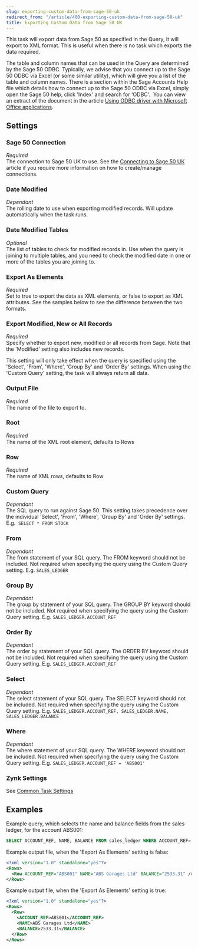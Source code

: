 ```yaml
---
slug: exporting-custom-data-from-sage-50-uk
redirect_from: "/article/400-exporting-custom-data-from-sage-50-uk"
title: Exporting Custom Data from Sage 50 UK
---
```

This task will export data from Sage 50 as specified in the Query, it will export to XML format. This is useful when there is no task which exports the data required.

The table and column names that can be used in the Query are determined by the Sage 50 ODBC. Typically, we advise that you connect up to the Sage 50 ODBC via Excel (or some similar utility), which will give you a list of the table and column names. There is a section within the Sage Accounts Help file which details how to connect up to the Sage 50 ODBC via Excel, simply open the Sage 50 help, click 'Index' and search for 'ODBC'.  You can view an extract of the document in the article [Using ODBC driver with Microsoft Office applications](using-odbc-driver-with-microsoft-office-applications).

## Settings
### Sage 50 Connection
_Required_  
The connection to Sage 50 UK to use.  See the [Connecting to Sage 50 UK](connecting-to-sage-50-uk) article if you require more information on how to create/manage connections.

### Date Modified
_Dependant_  
The rolling date to use when exporting modified records. Will update automatically when the task runs.

### Date Modified Tables
_Optional_  
The list of tables to check for modified records in. Use when the query is joining to multiple tables, and you need to check the modified date in one or more of the tables you are joining to.	  

### Export As Elements
_Required_  
Set to true to export the data as XML elements, or false to export as XML attributes. See the samples below to see the difference between the two formats.

### Export Modified, New or All Records
_Required_  
Specify whether to export new, modified or all records from Sage. Note that the 'Modified' setting also includes new records.	  
  
This setting will only take effect when the query is specified using the 'Select', 'From', 'Where', 'Group By' and 'Order By' settings. When using the 'Custom Query' setting, the task will always return all data.

### Output File
_Required_  
The name of the file to export to. 

### Root
_Required_  
The name of the XML root element, defaults to Rows

### Row
_Required_  
The name of XML rows, defaults to Row

### Custom Query
_Dependant_  
The SQL query to run against Sage 50. This setting takes precedence over the individual 'Select', 'From', 'Where', 'Group By' and 'Order By' settings.  E.g.  `SELECT * FROM STOCK`  

### From
_Dependant_  
The from statement of your SQL query. The FROM keyword should not be included. Not required when specifying the query using the Custom Query setting.  E.g.  `SALES_LEDGER`  

### Group By
_Dependant_  
The group by statement of your SQL query. The GROUP BY keyword should not be  included. Not required when specifying the query using the Custom Query  setting.  E.g.  `SALES_LEDGER.ACCOUNT_REF`  

### Order By
_Dependant_  
The order by statement of your SQL query. The ORDER BY keyword should not be  included. Not required when specifying the query using the Custom Query  setting.  E.g. `SALES_LEDGER.ACCOUNT_REF`

### Select
_Dependant_  
The select statement of your SQL query. The SELECT keyword should not be  included. Not required when specifying the query using the Custom Query  setting.  E.g. `SALES_LEDGER.ACCOUNT_REF, SALES_LEDGER.NAME, SALES_LEDGER.BALANCE`

### Where
_Dependant_  
The where statement of your SQL query. The WHERE keyword should not be  included. Not required when specifying the query using the Custom Query  setting.  E.g.  `SALES_LEDGER.ACCOUNT_REF = 'ABS001'`

### Zynk Settings
See [Common Task Settings](common-task-settings)

## Examples
Example query, which selects the name and balance fields from the sales ledger, for the account ABS001:

```sql
SELECT ACCOUNT_REF, NAME, BALANCE FROM sales_ledger WHERE ACCOUNT_REF='ABS001'
```

Example output file, when the 'Export As Elements' setting is false:

```xml
<?xml version="1.0" standalone="yes"?>
<Rows>
  <Row ACCOUNT_REF="ABS001" NAME="ABS Garages Ltd" BALANCE="2533.31" />
</Rows>
```

Example output file, when the 'Export As Elements' setting is true:

```xml
<?xml version="1.0" standalone="yes"?>
<Rows>
  <Row>
    <ACCOUNT_REF>ABS001</ACCOUNT_REF>
    <NAME>ABS Garages Ltd</NAME>
    <BALANCE>2533.31</BALANCE>
  </Row>
</Rows>
```
